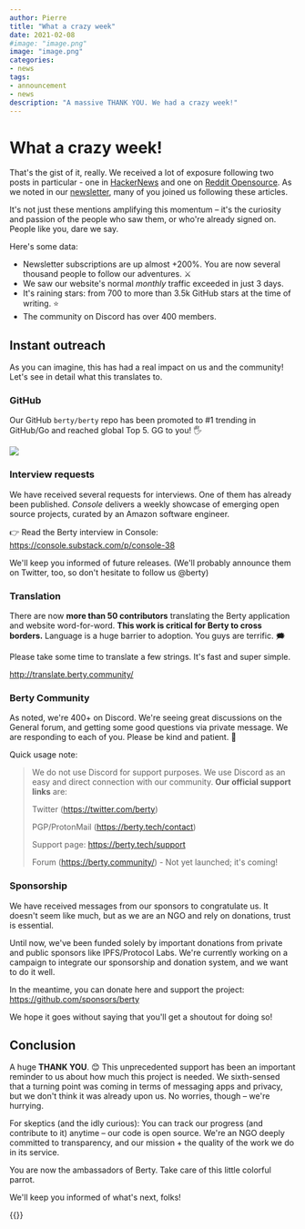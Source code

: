 ```yaml
---
author: Pierre
title: "What a crazy week" 
date: 2021-02-08
#image: "image.png"
image: "image.png"
categories:
- news
tags:
- announcement
- news
description: "A massive THANK YOU. We had a crazy week!" 
---
```


# What a crazy week! 

That's the gist of it, really. We received a lot of exposure following two posts in particular - one in [HackerNews](https://news.ycombinator.com/item?id=25926360) and one on [Reddit Opensource](https://www.reddit.com/r/opensource/comments/l67i0g/berty_a_secure_peertopeer_messaging_app_that/). As we noted in our [newsletter](https://berty.tech/newsletter/news-53/), many of you joined us following these articles. 

It's not just these mentions amplifying this momentum – it's the curiosity and passion of the people who saw them, or who're already signed on. People like you, dare we say.


Here's some data: 
* Newsletter subscriptions are up almost +200%. You are now several thousand people to follow our adventures. ⚔️ 
* We saw our website's normal *monthly* traffic exceeded in just 3 days. 
* It's raining stars: from 700 to more than 3.5k GitHub stars at the time of writing. ⭐️
* The community on Discord has over 400 members. 





## Instant outreach

As you can imagine, this has had a real impact on us and the community! Let's see in detail what this translates to. 

### GitHub

Our GitHub `berty/berty` repo has been promoted to #1 trending in GitHub/Go and reached global Top 5. GG to you! 🖐

![](https://i.imgur.com/dRoavKD.png)


### Interview requests 

We have received several requests for interviews. One of them has already been published. *Console* delivers a weekly showcase of emerging open source projects, curated by an Amazon software engineer.

👉 Read the Berty interview in Console: https://console.substack.com/p/console-38

We'll keep you informed of future releases. (We'll probably announce them on Twitter, too, so don't hesitate to follow us @berty)



### Translation

There are now **more than 50 contributors** translating the Berty application and website word-for-word. **This work is critical for Berty to cross borders.** Language is a huge barrier to adoption. You guys are terrific.  🗯

Please take some time to translate a few strings. It's fast and super simple.

http://translate.berty.community/

### Berty Community

As noted, we're 400+ on Discord. We're seeing great discussions on the General forum, and getting some good questions via private message. We are responding to each of you. Please be kind and patient. 💛

Quick usage note:

> We do not use Discord for support purposes. We use Discord as an easy and direct connection with our community. **Our official support links** are:
> >
> Twitter (https://twitter.com/berty)
> 
> PGP/ProtonMail (https://berty.tech/contact)
> 
> Support page: https://berty.tech/support
> >
> Forum (https://berty.community/) - Not yet launched; it's coming!
>

### Sponsorship

We have received messages from our sponsors to congratulate us. It doesn't seem like much, but as we are an NGO and rely on donations, trust is essential. 

Until now, we've been funded solely by important donations from private and public sponsors like IPFS/Protocol Labs. We're currently working on a campaign to integrate our sponsorship and donation system, and we want to do it well. 

In the meantime, you can donate here and support the project: https://github.com/sponsors/berty

We hope it goes without saying that you'll get a shoutout for doing so!

## Conclusion

A huge **THANK YOU**. 😊 This unprecedented support has been an important reminder to us about how much this project is needed. We sixth-sensed that a turning point was coming in terms of messaging apps and privacy, but we don't think it was already upon us. No worries, though – we're hurrying. 

For skeptics (and the idly curious): You can track our progress (and contribute to it) anytime – our code is open source. We're an NGO deeply committed to transparency, and our mission + the quality of the work we do in its service. 

You are now the ambassadors of Berty. Take care of this little colorful parrot.

We'll keep you informed of what's next, folks!





{{<tweet id="1357317485830225920">}}

